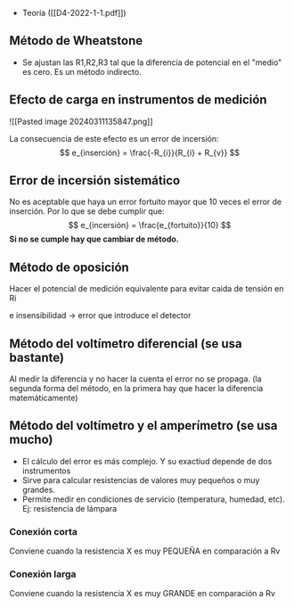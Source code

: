 - Teoría ([[D4-2022-1-1.pdf]])

## Método de Wheatstone
- Se ajustan las R1,R2,R3 tal que la diferencia de potencial en el "medio" es cero. Es un método indirecto.
## Efecto de carga en instrumentos de medición

![[Pasted image 20240311135847.png]]

La consecuencia de este efecto es un error de incersión:
$$ e_{inserción} = \frac{-R_{i}}{R_{i} + R_{v}} $$
## Error de incersión sistemático
No es aceptable que haya un error fortuito mayor que 10 veces el error de inserción.
Por lo que se debe cumplir que:
$$ e_{incersión} = \frac{e_{fortuito}}{10} $$
**Si no se cumple hay que cambiar de método.**

## Método de oposición
Hacer el potencial de medición equivalente para evitar caida de tensión en Ri

e insensibilidad -> error que introduce el detector

## Método del voltímetro diferencial (se usa bastante)
Al medir la diferencia y no hacer la cuenta el error no se propaga. (la segunda forma del método, en la primera hay que hacer la diferencia matemáticamente)

## Método del voltímetro y el amperímetro (se usa mucho)
- El cálculo del error es más complejo. Y su exactiud depende de dos instrumentos
- Sirve para calcular resistencias de valores muy pequeños o muy grandes.
- Permite medir en condiciones de servicio (temperatura, humedad, etc). Ej: resistencia de lámpara
### Conexión corta
Conviene cuando la resistencia X es muy PEQUEÑA en comparación a Rv
### Conexión larga
Conviene cuando la resistencia X es muy GRANDE en comparación a Rv
